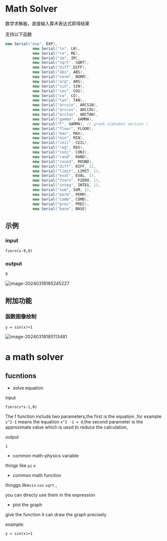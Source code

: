# Math Solver

数学求解器，直接输入算术表达式即得结果

支持以下函数

```java 
new Serial("exp", EXP),
			new Serial("ln", LN),
			new Serial("re", RE),
			new Serial("im", IM),
			new Serial("sqrt", SQRT),
			new Serial("diff",DIFF),
			new Serial("abs", ABS),
			new Serial("norm", NORM),
			new Serial("arg", ARG),
			new Serial("sin", SIN),
			new Serial("cos", COS),
			new Serial("co", CO),
			new Serial("tan", TAN),
			new Serial("arcsin", ARCSIN),
			new Serial("arccos", ARCCOS),
			new Serial("arctan", ARCTAN),
			new Serial("gamma", GAMMA),
			new Serial("Γ", GAMMA), // greek alphabet version !
			new Serial("floor", FLOOR),
			new Serial("max", MAX),
			new Serial("min", MIN),
			new Serial("ceil", CEIL),
			new Serial("reg", REG),
			new Serial("conj", CONJ),
			new Serial("rand", RAND),
			new Serial("round", ROUND),
			new Serial("diff", DIFF, 1),
			new Serial("limit", LIMIT, 1),
			new Serial("eval", EVAL, 1),
			new Serial("fzero", FZERO, 1),
			new Serial("integ", INTEG, 1),
			new Serial("sum", SUM, 1),
			new Serial("perm", PERM),
			new Serial("comb", COMB),
			new Serial("prec", PREC),
			new Serial("base", BASE)
```



## 示例

### input

```
fzero(x-9,0)
```

### output

```
9
```

![image-20240318185245227](C:\Users\colds\AppData\Roaming\Typora\typora-user-images\image-20240318185245227.png)



## 附加功能

### 函数图像绘制

```
y = sin(x)+1
```

![image-20240318185113481](C:\Users\colds\AppData\Roaming\Typora\typora-user-images\image-20240318185113481.png)



# a math solver 


## fucntions

- solve equation

input
```
fzero(x*x-1,0)
```
The f function includs two parameters,the first is the equation ,for example `x^2-1` means the equation `x^2 -1 = 0`,the second parameter is the approximate value which is uesd to reduce the calculation,

output
```
1
```

- common math-physics variable

things like `pi` `e`


- common math function

thinggs like`sin` `cos` `sqrt` ,

you can directy use them in the expression

- plot the graph

give the function it can draw the graph precisely

example:
```
y = sin(x)+1
```

